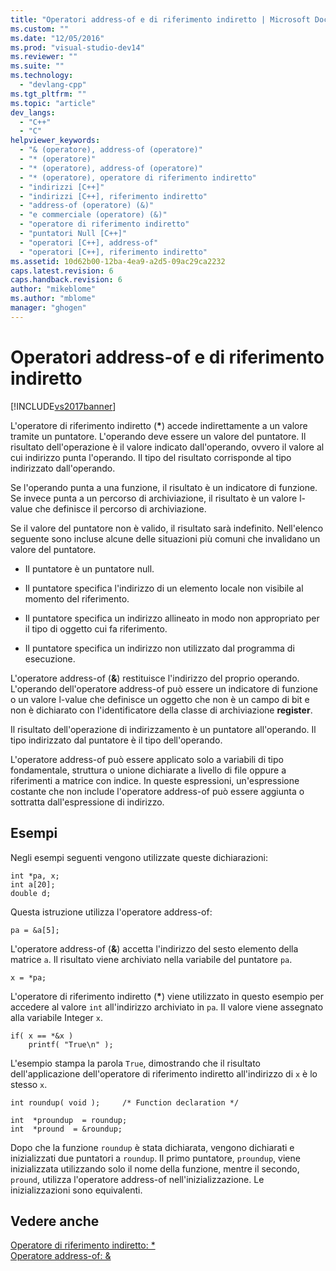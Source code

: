 ```yaml
---
title: "Operatori address-of e di riferimento indiretto | Microsoft Docs"
ms.custom: ""
ms.date: "12/05/2016"
ms.prod: "visual-studio-dev14"
ms.reviewer: ""
ms.suite: ""
ms.technology: 
  - "devlang-cpp"
ms.tgt_pltfrm: ""
ms.topic: "article"
dev_langs: 
  - "C++"
  - "C"
helpviewer_keywords: 
  - "& (operatore), address-of (operatore)"
  - "* (operatore)"
  - "* (operatore), address-of (operatore)"
  - "* (operatore), operatore di riferimento indiretto"
  - "indirizzi [C++]"
  - "indirizzi [C++], riferimento indiretto"
  - "address-of (operatore) (&)"
  - "e commerciale (operatore) (&)"
  - "operatore di riferimento indiretto"
  - "puntatori Null [C++]"
  - "operatori [C++], address-of"
  - "operatori [C++], riferimento indiretto"
ms.assetid: 10d62b00-12ba-4ea9-a2d5-09ac29ca2232
caps.latest.revision: 6
caps.handback.revision: 6
author: "mikeblome"
ms.author: "mblome"
manager: "ghogen"
---
```

# Operatori address-of e di riferimento indiretto
[!INCLUDE[vs2017banner](../assembler/inline/includes/vs2017banner.md)]

L'operatore di riferimento indiretto \(**\***\) accede indirettamente a un valore tramite un puntatore.  L'operando deve essere un valore del puntatore.  Il risultato dell'operazione è il valore indicato dall'operando, ovvero il valore al cui indirizzo punta l'operando.  Il tipo del risultato corrisponde al tipo indirizzato dall'operando.  
  
 Se l'operando punta a una funzione, il risultato è un indicatore di funzione.  Se invece punta a un percorso di archiviazione, il risultato è un valore l\-value che definisce il percorso di archiviazione.  
  
 Se il valore del puntatore non è valido, il risultato sarà indefinito.  Nell'elenco seguente sono incluse alcune delle situazioni più comuni che invalidano un valore del puntatore.  
  
-   Il puntatore è un puntatore null.  
  
-   Il puntatore specifica l'indirizzo di un elemento locale non visibile al momento del riferimento.  
  
-   Il puntatore specifica un indirizzo allineato in modo non appropriato per il tipo di oggetto cui fa riferimento.  
  
-   Il puntatore specifica un indirizzo non utilizzato dal programma di esecuzione.  
  
 L'operatore address\-of \(**&**\) restituisce l'indirizzo del proprio operando.  L'operando dell'operatore address\-of può essere un indicatore di funzione o un valore l\-value che definisce un oggetto che non è un campo di bit e non è dichiarato con l'identificatore della classe di archiviazione **register**.  
  
 Il risultato dell'operazione di indirizzamento è un puntatore all'operando.  Il tipo indirizzato dal puntatore è il tipo dell'operando.  
  
 L'operatore address\-of può essere applicato solo a variabili di tipo fondamentale, struttura o unione dichiarate a livello di file oppure a riferimenti a matrice con indice.  In queste espressioni, un'espressione costante che non include l'operatore address\-of può essere aggiunta o sottratta dall'espressione di indirizzo.  
  
## Esempi  
 Negli esempi seguenti vengono utilizzate queste dichiarazioni:  
  
```  
int *pa, x;  
int a[20];  
double d;  
```  
  
 Questa istruzione utilizza l'operatore address\-of:  
  
```  
pa = &a[5];  
```  
  
 L'operatore address\-of \(**&**\) accetta l'indirizzo del sesto elemento della matrice `a`.  Il risultato viene archiviato nella variabile del puntatore `pa`.  
  
```  
x = *pa;  
```  
  
 L'operatore di riferimento indiretto \(**\***\) viene utilizzato in questo esempio per accedere al valore `int` all'indirizzo archiviato in `pa`.  Il valore viene assegnato alla variabile Integer `x`.  
  
```  
if( x == *&x )  
    printf( "True\n" );  
```  
  
 L'esempio stampa la parola `True`, dimostrando che il risultato dell'applicazione dell'operatore di riferimento indiretto all'indirizzo di `x` è lo stesso `x`.  
  
```  
int roundup( void );     /* Function declaration */  
  
int  *proundup  = roundup;  
int  *pround  = &roundup;  
```  
  
 Dopo che la funzione `roundup` è stata dichiarata, vengono dichiarati e inizializzati due puntatori a `roundup`.  Il primo puntatore, `proundup`, viene inizializzata utilizzando solo il nome della funzione, mentre il secondo, `pround`, utilizza l'operatore address\-of nell'inizializzazione.  Le inizializzazioni sono equivalenti.  
  
## Vedere anche  
 [Operatore di riferimento indiretto: \*](../cpp/indirection-operator-star.md)   
 [Operatore address\-of: &](../cpp/address-of-operator-amp.md)